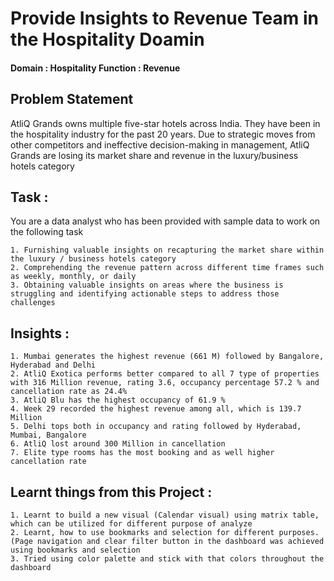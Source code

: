 # Provide Insights to Revenue Team in the Hospitality Doamin

#### Domain : Hospitality         Function : Revenue

## Problem Statement

AtliQ Grands owns multiple five-star hotels across India. They have been in the hospitality industry for the past 20 years. Due to strategic moves from other competitors and ineffective decision-making in management, AtliQ Grands are losing its market share and revenue in the luxury/business hotels category

## Task : 

You are a data analyst who has been provided with sample data to work on the following task

    1. Furnishing valuable insights on recapturing the market share within the luxury / business hotels category
    2. Comprehending the revenue pattern across different time frames such as weekly, monthly, or daily
    3. Obtaining valuable insights on areas where the business is struggling and identifying actionable steps to address those challenges
    
## Insights : 

    1. Mumbai generates the highest revenue (661 M) followed by Bangalore, Hyderabad and Delhi
    2. AtliQ Exotica performs better compared to all 7 type of properties with 316 Million revenue, rating 3.6, occupancy percentage 57.2 % and cancellation rate as 24.4%
    3. AtliQ Blu has the highest occupancy of 61.9 %
    4. Week 29 recorded the highest revenue among all, which is 139.7 Million
    5. Delhi tops both in occupancy and rating followed by Hyderabad, Mumbai, Bangalore
    6. AtliQ lost around 300 Million in cancellation
    7. Elite type rooms has the most booking and as well higher cancellation rate
    
## Learnt things from this Project : 

    1. Learnt to build a new visual (Calendar visual) using matrix table, which can be utilized for different purpose of analyze
    2. Learnt, how to use bookmarks and selection for different purposes. (Page navigation and clear filter button in the dashboard was achieved using bookmarks and selection
    3. Tried using color palette and stick with that colors throughout the dashboard

